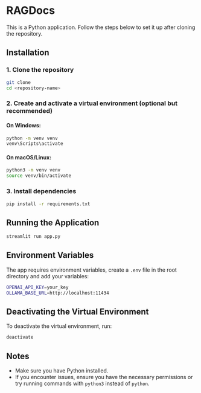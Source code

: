 # RAGDocs

This is a Python application. Follow the steps below to set it up after cloning the repository.

## Installation

### 1. Clone the repository

```sh
git clone 
cd <repository-name>
```

### 2. Create and activate a virtual environment (optional but recommended)

#### On Windows:
```sh
python -m venv venv
venv\Scripts\activate
```

#### On macOS/Linux:
```sh
python3 -m venv venv
source venv/bin/activate
```

### 3. Install dependencies

```sh
pip install -r requirements.txt
```

## Running the Application

```sh
streamlit run app.py
```

## Environment Variables

The app requires environment variables, create a `.env` file in the root directory and add your variables:

```sh
OPENAI_API_KEY=your_key
OLLAMA_BASE_URL=http://localhost:11434
```

## Deactivating the Virtual Environment

To deactivate the virtual environment, run:

```sh
deactivate
```

## Notes

- Make sure you have Python installed.
- If you encounter issues, ensure you have the necessary permissions or try running commands with `python3` instead of `python`.

```
